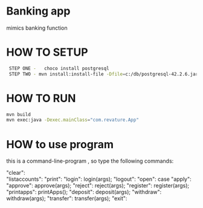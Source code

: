 # Banking app
mimics banking function 

# HOW TO SETUP
```bash
 STEP ONE -   choco install postgresql
 STEP TWO - mvn install:install-file -Dfile=c:/db/postgresql-42.2.6.jar -DgroupId=org.postgresql -DartifactId=postgresql -Dversion=42.2.6 -Dpackaging=jar
```
# HOW TO RUN
```bash
mvn build
mvn exec:java -Dexec.mainClass="com.revature.App"
```
# HOW to use program
this is a command-line-program , so type the following commands:

"clear":     
"listaccounts":
"print":
"login":
login(args);
"logout":
"open":
case "apply":
"approve":
 approve(args);
 "reject":
 reject(args);
"register":
register(args);
"printapps":
printApps();
 "deposit":
 deposit(args);
  "withdraw":
   withdraw(args);
 "transfer":
 transfer(args);
 "exit":


